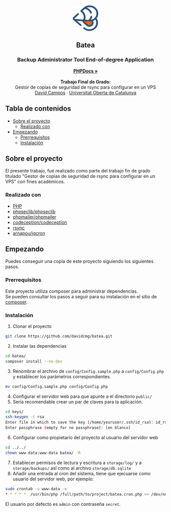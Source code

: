 <!-- PROJECT LOGO -->
<br />
<p align="center">
  <a href="https://github.com/davidcmg/batea">
    <img src="public/img/logo.png" alt="Logo" width="80" height="80">
  </a>

  <h2 align="center">Batea<br/></h2>
  <h3 align="center"><strong>B</strong>ackup <strong>A</strong>dministrator <strong>T</strong>ool <strong>E</strong>nd-of-degree <strong>A</strong>pplication</h3>

  <p align="center">
    <a href="https://davidcmg.github.io/batea"><strong>PHPDocs »</strong></a>
    <br />
    <br />
  <strong>Trabajo Final de Grado:</strong>
    <br />
    Gestor de copias de seguridad de rsync para configurar en un VPS
    <br />
    <a href="https://davidcmg.com">David Campos</a>
    ·
    <a href="https://uoc.edu">Universitat Oberta de Catalunya</a>
  </p>
</p>


<!-- TABLE OF CONTENTS -->
## Tabla de contenidos
* [Sobre el proyecto](#sobre-el-proyecto)
  * [Realizado con](#realizado-con)
* [Empezando](#empezando)
  * [Prerrequisitos](#prerrequisitos)
  * [Instalación](#instalación)



<!-- ABOUT THE PROJECT -->
## Sobre el proyecto

El presente trabajo, fué realizado como parte del trabajo fin de grado titulado "Gestor de copias de seguridad de rsync para configurar en un VPS" con fines académicos.

### Realizado con

* [PHP](https://www.php.net/)
* [phpseclib/phpseclib](https://github.com/phpseclib/phpseclib)
* [phpmailer/phpmailer](https://github.com/PHPMailer/PHPMailer)
* [codeception/codeception](https://github.com/Codeception/Codeception)
* [rsync](https://rsync.samba.org/)
* [arnapou/jqcron](https://gitlab.com/arnapou/jqcron)

<!-- GETTING STARTED -->
## Empezando

Puedes conseguir una copia de este proyecto siguiendo los siguientes pasos.

### Prerrequisitos

Este proyecto utiliza composer para administrar dependencias.  
Se pueden consultar los pasos a seguir para su instalación en el sitio de [composer](https://getcomposer.org/doc/00-intro.md).  

### Instalación
 
1. Clonar el proyecto
```sh
git clone https://github.com/davidcmg/batea.git
```
2. Instalar las dependencias
```sh
cd batea/
composer install --no-dev
```
3. Renombrar el archivo de ``config/Config.sample.php`` a ``config/Config.php`` y establecer los parámetros correspondientes.
```sh
mv config/Config.sample.php config/Config.php
```
4. Configurar el servidor web para que apunte a el directorio ``public/``
5. Sería recomendable crear un par de claves para la aplicación.
```sh
cd keys/
ssh-keygen -t rsa
Enter file in which to save the key (/home/youruser/.ssh/id_rsa): id_rsa
Enter passphrase (empty for no passphrase): [en blanco]
```
6. Configurar como propietario del proyecto al usuario del servidor web
```sh
cd ../../
chown www-data:www-data batea/ -R
```
7. Establecer permisos de lectura y escritura a ``storage/log/`` y a ``storage/backups/`` así como al archivo ``storage/db.sqlite``
8. Añadir una entrada al cron del sistema, tiene que ejecuarse como usuario del servidor web, por ejemplo:
```sh
sudo crontab -u www-data -e
* * * * *  /usr/bin/php /full/path/to/project/batea.cron.php >> /dev/null 2>&1
```
El usuario por defecto es ``admin`` con contraseña ``secret``.